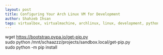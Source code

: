 ```yaml
---
layout: post
title: Configuring Your Arch Linux VM for Development
author: Shahzeb Ihsan
tags: virtualbox, virtualmachine, archlinux, linux, development, python, ruby, ssh
---
```


wget https://bootstrap.pypa.io/get-pip.py  
sudo python /mnt/schaazzz/projects/sandbox.local/get-pip.py  
sudo python -m pip install <package>  
